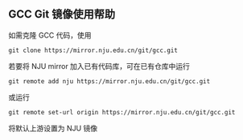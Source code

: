 ## GCC Git 镜像使用帮助

如需克隆 GCC 代码，使用

```
git clone https://mirror.nju.edu.cn/git/gcc.git
```

若要将 NJU mirror 加入已有代码库，可在已有仓库中运行

```
git remote add nju https://mirror.nju.edu.cn/git/gcc.git
```

或运行

```
git remote set-url origin https://mirror.nju.edu.cn/git/gcc.git
```

将默认上游设置为 NJU 镜像
